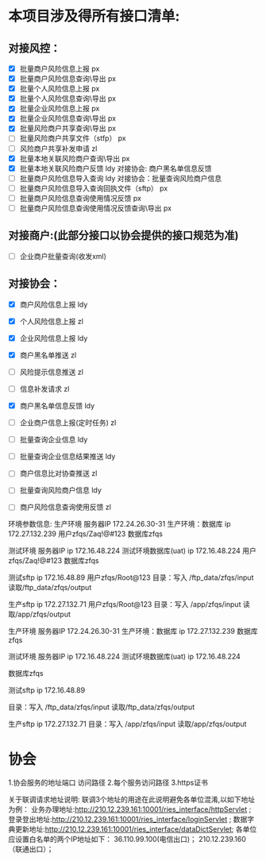 # 本项目涉及得所有接口清单:

## 对接风控：
- [x] 批量商户风险信息上报                px
- [x] 批量商户风险信息查询\导出           px
- [x] 批量个人风险信息上报                px
- [x] 批量个人风险信息查询\导出           px
- [x] 批量企业风险信息上报                px
- [x] 批量企业风险信息查询\导出           px
- [x] 批量风险商户共享查询\导出           px
- [ ] 批量风险商户共享文件（stfp）        px
- [ ] 风险商户共享补发申请            zl
- [x] 批量本地关联风险商户查询\导出        px
- [x] 批量本地关联风险商户反馈            ldy 对接协会: 商户黑名单信息反馈
- [ ] 批量商户风险信息导入查询            ldy 对接协会：批量查询风险商户信息 
- [ ] 批量商户风险信息导入查询回执文件（sftp） px
- [ ] 批量商户风险信息查询使用情况反馈     px
- [ ] 批量商户风险信息查询使用情况反馈查询\导出  px

## 对接商户:(此部分接口以协会提供的接口规范为准)
- [ ] 企业商户批量查询(收发xml)

## 对接协会：
- [x] 商户风险信息上报            ldy
- [x] 个人风险信息上报            zl
- [x] 企业风险信息上报            ldy
- [x] 商户黑名单推送              zl
- [ ] 风险提示信息推送            zl
- [ ] 信息补发请求                zl
- [x] 商户黑名单信息反馈           ldy
- [ ] 企业商户信息上报(定时任务)    zl
- [ ] 批量查询企业信息             ldy
- [ ] 批量查询企业信息结果推送      ldy
- [ ] 商户信息比对协查推送          zl
- [ ] 批量查询风险商户信息          ldy
- [ ] 商户风险信息查询使用反馈       zl


环境参数信息:
生产环境 服务器IP
172.24.26.30-31
生产环境：数据库
ip 172.27.132.239
用户zfqs/Zaq!@#123
数据库zfqs

测试环境 服务器IP
ip 172.16.48.224
测试环境数据库(uat)
ip 172.16.48.224
用户zfqs/Zaq!@#123
数据库zfqs

测试sftp
ip 172.16.48.89
用户zfqs/Root@123
目录：写入 /ftp_data/zfqs/input 读取/ftp_data/zfqs/output

生产sftp 
ip 172.27.132.71
用户zfqs/Root@123
目录：写入 /app/zfqs/input 读取/app/zfqs/output




生产环境 服务器IP
172.24.26.30-31
生产环境：数据库
ip 172.27.132.239
数据库zfqs

测试环境 服务器IP
ip 172.16.48.224
测试环境数据库(uat)
ip 172.16.48.224

数据库zfqs

测试sftp
ip 172.16.48.89

目录：写入 /ftp_data/zfqs/input 读取/ftp_data/zfqs/output

生产sftp 
ip 172.27.132.71
目录：写入 /app/zfqs/input 读取/app/zfqs/output


# 协会
1.协会服务的地址端口 访问路径
2.每个服务访问路径
3.https证书

关于联调请求地址说明:
联调3个地址的用途在此说明避免各单位混淆,以如下地址为例：
业务办理地址:http://210.12.239.161:10001/ries_interface/httpServlet
;
登录登出地址:http://210.12.239.161:10001/ries_interface/loginServlet
;
数据字典更新地址:http://210.12.239.161:10001/ries_interface/dataDictServlet;
各单位应设置白名单的两个IP地址如下：
36.110.99.100(电信出口)；
210.12.239.160（联通出口）；




